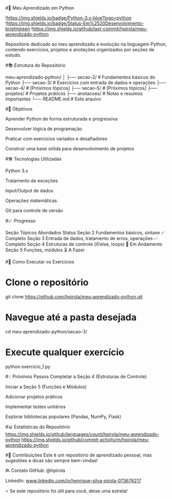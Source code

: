 #🐍 Meu Aprendizado em Python

!https://img.shields.io/badge/Python-3.x-blue?logo=python
!https://img.shields.io/badge/Status-Em%2520Desenvolvimento-brightgreen
!https://img.shields.io/github/last-commit/hpirola/meu-aprendizado-python

Repositório dedicado ao meu aprendizado e evolução na linguagem Python, contendo exercícios, projetos e anotações organizados por seções de estudo.

#📚 Estrutura do Repositório

meu-aprendizado-python/
│
├── secao-2/          # Fundamentos básicos do Python
├── secao-3/          # Exercícios com entrada de dados e operações
├── secao-4/          # [Próximos tópicos]
├── secao-5/          # [Próximos tópicos]
├── projetos/         # Projetos práticos
├── anotacoes/        # Notas e resumos importantes
└── README.md         # Este arquivo

#🎯 Objetivos

Aprender Python de forma estruturada e progressiva

Desenvolver lógica de programação

Praticar com exercícios variados e desafiadores

Construir uma base sólida para desenvolvimento de projetos

#🛠 Tecnologias Utilizadas

Python 3.x

Tratamento de exceções

Input/Output de dados

Operações matemáticas

Git para controle de versão

#📈 Progresso

Seção	Tópicos Abordados	Status
Seção 2	Fundamentos básicos, sintaxe	✅ Completo
Seção 3	Entrada de dados, tratamento de erros, operações	✅ Completo
Seção 4	Estruturas de controle (if/else, loops)	🚧 Em Andamento
Seção 5	Funções, módulos	⏳ A Fazer

#🚀 Como Executar os Exercícios

# Clone o repositório
git clone https://github.com/hpirola/meu-aprendizado-python.git

# Navegue até a pasta desejada
cd meu-aprendizado-python/secao-3/

# Execute qualquer exercício
python exercicio_1.py

#💡 Próximos Passos
Completar a Seção 4 (Estruturas de Controle)

Iniciar a Seção 5 (Funções e Módulos)

Adicionar projetos práticos

Implementar testes unitários

Explorar bibliotecas populares (Pandas, NumPy, Flask)

#📊 Estatísticas do Repositório
https://img.shields.io/github/languages/count/hpirola/meu-aprendizado-python
https://img.shields.io/github/commit-activity/m/hpirola/meu-aprendizado-python

#🤝 Contribuições
Este é um repositório de aprendizado pessoal, mas sugestões e dicas são sempre bem-vindas!

#📞 Contato
GitHub: @hpirola

LinkedIn: www.linkedin.com/in/henrique-silva-pirola-073676217

⭐ Se este repositório foi útil para você, deixe uma estrela!
